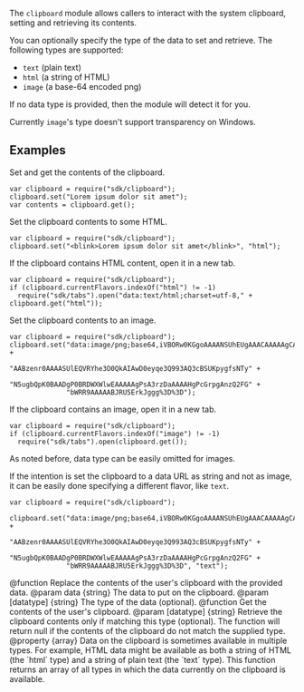 <!-- This Source Code Form is subject to the terms of the Mozilla Public
   - License, v. 2.0. If a copy of the MPL was not distributed with this
   - file, You can obtain one at http://mozilla.org/MPL/2.0/. -->

<!-- contributed by Dietrich Ayala [dietrich@mozilla.com]  -->

The `clipboard` module allows callers to interact with the system clipboard,
setting and retrieving its contents.

You can optionally specify the type of the data to set and retrieve.
The following types are supported:

* `text` (plain text)
* `html` (a string of HTML)
* `image` (a base-64 encoded png)

If no data type is provided, then the module will detect it for you.

Currently `image`'s type doesn't support transparency on Windows.

Examples
--------

Set and get the contents of the clipboard.

    var clipboard = require("sdk/clipboard");
    clipboard.set("Lorem ipsum dolor sit amet");
    var contents = clipboard.get();

Set the clipboard contents to some HTML.

    var clipboard = require("sdk/clipboard");
    clipboard.set("<blink>Lorem ipsum dolor sit amet</blink>", "html");

If the clipboard contains HTML content, open it in a new tab.

    var clipboard = require("sdk/clipboard");
    if (clipboard.currentFlavors.indexOf("html") != -1)
      require("sdk/tabs").open("data:text/html;charset=utf-8," + clipboard.get("html"));

Set the clipboard contents to an image.

    var clipboard = require("sdk/clipboard");
    clipboard.set("data:image/png;base64,iVBORw0KGgoAAAANSUhEUgAAACAAAAAgCAYA" +
                  "AABzenr0AAAASUlEQVRYhe3O0QkAIAwD0eyqe3Q993AQ3cBSUKpygfsNTy" +
                  "N5ugbQpK0BAADgP0BRDWXWlwEAAAAAgPsA3rzDaAAAAHgPcGrpgAnzQ2FG" +
                  "bWRR9AAAAABJRU5ErkJggg%3D%3D");

If the clipboard contains an image, open it in a new tab.

    var clipboard = require("sdk/clipboard");
    if (clipboard.currentFlavors.indexOf("image") != -1)
      require("sdk/tabs").open(clipboard.get());

As noted before, data type can be easily omitted for images.

If the intention is set the clipboard to a data URL as string and not as image,
it can be easily done specifying a different flavor, like `text`.

    var clipboard = require("sdk/clipboard");

    clipboard.set("data:image/png;base64,iVBORw0KGgoAAAANSUhEUgAAACAAAAAgCAYA" +
                  "AABzenr0AAAASUlEQVRYhe3O0QkAIAwD0eyqe3Q993AQ3cBSUKpygfsNTy" +
                  "N5ugbQpK0BAADgP0BRDWXWlwEAAAAAgPsA3rzDaAAAAHgPcGrpgAnzQ2FG" +
                  "bWRR9AAAAABJRU5ErkJggg%3D%3D", "text");

<api name="set">
@function
  Replace the contents of the user's clipboard with the provided data.
@param data {string}
  The data to put on the clipboard.
@param [datatype] {string}
  The type of the data (optional).
</api>

<api name="get">
@function
  Get the contents of the user's clipboard.
@param [datatype] {string}
  Retrieve the clipboard contents only if matching this type (optional).
  The function will return null if the contents of the clipboard do not match
  the supplied type.
</api>

<api name="currentFlavors">
@property {array}
  Data on the clipboard is sometimes available in multiple types. For example,
  HTML data might be available as both a string of HTML (the `html` type)
  and a string of plain text (the `text` type). This function returns an array
  of all types in which the data currently on the clipboard is available.
</api>
